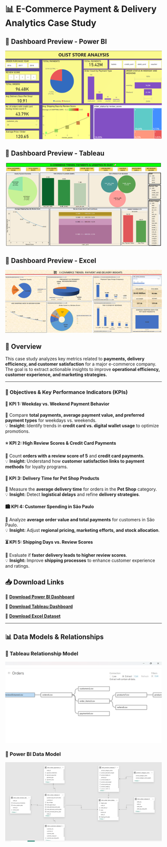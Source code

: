 # 📊 E-Commerce Payment & Delivery Analytics Case Study  

## 📌 Dashboard Preview - Power BI 
![Dashboard Preview](https://github.com/wakandamohan1/E-Commerce-Payment-and-Delivery-Analytics-Case-Study/blob/main/Ecommerce_Powerbi.png)


## 📌 Dashboard Preview - Tableau 
![Dashboard Preview](https://github.com/wakandamohan1/E-Commerce-Payment-and-Delivery-Analytics-Case-Study/blob/main/dash_tableau.png)


## 📌 Dashboard Preview - Excel 
![Dashboard Preview](https://github.com/wakandamohan1/E-Commerce-Payment-and-Delivery-Analytics-Case-Study/blob/main/dash_excel.png)

## 📌 Overview  
This case study analyzes key metrics related to **payments, delivery efficiency, and customer satisfaction** for a major e-commerce company. The goal is to extract actionable insights to improve **operational efficiency, customer experience, and marketing strategies.**  

---

### 🔹 Objectives & Key Performance Indicators (KPIs)  

#### 📅 KPI 1: Weekday vs. Weekend Payment Behavior  
🔹 Compare **total payments, average payment value, and preferred payment types** for weekdays vs. weekends.  
💡 **Insight:** Identify trends in **credit card vs. digital wallet usage** to optimize promotions.  

#### ⭐ KPI 2: High Review Scores & Credit Card Payments  
🔹 Count **orders with a review score of 5** and **credit card payments**.  
💡 **Insight:** Understand how **customer satisfaction links to payment methods** for loyalty programs.  

#### 🐾 KPI 3: Delivery Time for Pet Shop Products  
🔹 Measure the **average delivery time** for orders in the **Pet Shop** category.  
💡 **Insight:** Detect **logistical delays** and refine **delivery strategies**.  

#### 🏙️ KPI 4: Customer Spending in São Paulo  
🔹 Analyze **average order value and total payments** for customers in São Paulo.  
💡 **Insight:** Adjust **regional pricing, marketing efforts, and stock allocation**.  

#### ⏳ KPI 5: Shipping Days vs. Review Scores  
🔹 Evaluate if **faster delivery leads to higher review scores**.  
💡 **Insight:** Improve **shipping processes** to enhance customer experience and ratings.  


## 📥 Download Links  

🔹 **[Download Power BI Dashboard](https://drive.google.com/file/d/1mACHCyKOfwNJ6BQX15UEoKvna67mEu91/view?usp=drive_link)**  

🔹 **[Download Tableau Dashboard](https://drive.google.com/file/d/1hdC8skkcN39BChW_T6cj9JuPE4IdHQ93/view?usp=drive_link)**  

🔹 **[Download Excel Dataset](https://docs.google.com/spreadsheets/d/16hFrPyGT2G7fFK6_OHQ_aXBjblssyQnH/edit?usp=drive_link&rtpof=true&sd=true)**  

---

## 📊 Data Models & Relationships  

### 📌 Tableau Relationship Model  
![Tableau Relationship Model](https://github.com/wakandamohan1/E-Commerce-Payment-and-Delivery-Analytics-Case-Study/blob/main/Tableau_relationship_model.png)  

 

### 📌 Power BI Data Model  
![Power BI Data Model](https://github.com/wakandamohan1/E-Commerce-Payment-and-Delivery-Analytics-Case-Study/blob/main/Powerbi_datamodel.png)
 

 
